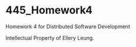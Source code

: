 # 445_Homework4
Homework 4 for Distributed Software Development

Intellectual Property of Ellery Leung.
